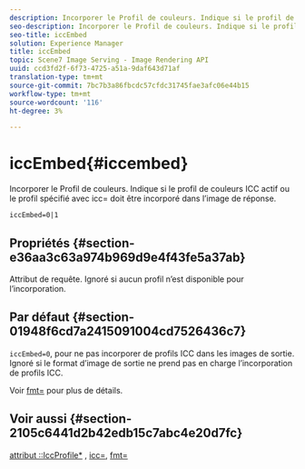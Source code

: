 ```yaml
---
description: Incorporer le Profil de couleurs. Indique si le profil de couleurs ICC actif ou le profil spécifié avec icc= doit être incorporé dans l’image de réponse.
seo-description: Incorporer le Profil de couleurs. Indique si le profil de couleurs ICC actif ou le profil spécifié avec icc= doit être incorporé dans l’image de réponse.
seo-title: iccEmbed
solution: Experience Manager
title: iccEmbed
topic: Scene7 Image Serving - Image Rendering API
uuid: ccd3fd2f-6f73-4725-a51a-9daf643d71af
translation-type: tm+mt
source-git-commit: 7bc7b3a86fbcdc57cfdc31745fae3afc06e44b15
workflow-type: tm+mt
source-wordcount: '116'
ht-degree: 3%

---
```



# iccEmbed{#iccembed}

Incorporer le Profil de couleurs. Indique si le profil de couleurs ICC actif ou le profil spécifié avec icc= doit être incorporé dans l’image de réponse.

`iccEmbed=0|1`

## Propriétés {#section-e36aa3c63a974b969d9e4f43fe5a37ab}

Attribut de requête. Ignoré si aucun profil n’est disponible pour l’incorporation.

## Par défaut {#section-01948f6cd7a2415091004cd7526436c7}

`iccEmbed=0`, pour ne pas incorporer de profils ICC dans les images de sortie. Ignoré si le format d’image de sortie ne prend pas en charge l’incorporation de profils ICC.

Voir [fmt=](../../../../../is-api/http-ref/image-serving-api-ref/c-http-protocol-reference/c-command-reference/r-is-http-fmt.md#reference-cdf10043423b45ba9fe15157fb3ae37a) pour plus de détails.

## Voir aussi {#section-2105c6441d2b42edb15c7abc4e20d7fc}

[attribut ::IccProfile*](../../../../../is-api/image-catalog/image-serving-api-ref/c-image-catalog-reference/c-icc-profile-map-reference/c-icc-profile-map-reference.md#concept-57b9148ce55249cd825cb7ee19ed057c) ,  [icc=](../../../../../is-api/http-ref/image-serving-api-ref/c-http-protocol-reference/c-command-reference/r-icc.md#reference-182b5679e21e4df3b4d330535a5a7517),  [fmt=](../../../../../is-api/http-ref/image-serving-api-ref/c-http-protocol-reference/c-command-reference/r-is-http-fmt.md#reference-cdf10043423b45ba9fe15157fb3ae37a)
